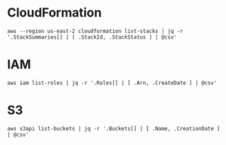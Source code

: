 # CloudFormation
```
aws --region us-east-2 cloudformation list-stacks | jq -r '.StackSummaries[] | [ .StackId, .StackStatus ] | @csv'
```

# IAM
```
aws iam list-roles | jq -r '.Roles[] | [ .Arn, .CreateDate ] | @csv'
```

# S3
```
aws s3api list-buckets | jq -r '.Buckets[] | [ .Name, .CreationDate ] | @csv'
```
